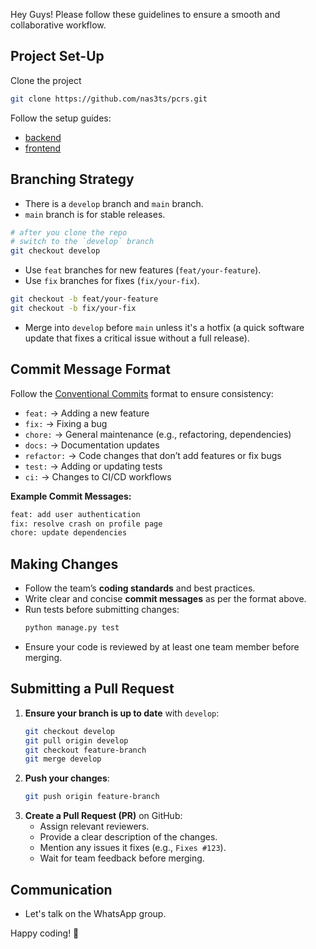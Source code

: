Hey Guys! 
Please follow these guidelines to ensure a smooth and collaborative workflow.

## Project Set-Up
Clone the project

```sh
git clone https://github.com/nas3ts/pcrs.git
```

Follow the setup guides:
- [backend](backend/SETUP.md)
- [frontend](frontend/SETUP.md)

## Branching Strategy
- There is a `develop` branch and `main` branch.
- `main` branch is for stable releases.
```bash
# after you clone the repo
# switch to the `develop` branch
git checkout develop
```

- Use `feat` branches for new features (`feat/your-feature`).
- Use `fix` branches for fixes (`fix/your-fix`).
```bash
git checkout -b feat/your-feature
git checkout -b fix/your-fix
```

- Merge into `develop` before `main` unless it's a hotfix (a quick software update that fixes a critical issue without a full release).



## Commit Message Format
Follow the [Conventional Commits](https://www.conventionalcommits.org/) format to ensure consistency:

- `feat:` → Adding a new feature
- `fix:` → Fixing a bug
- `chore:` → General maintenance (e.g., refactoring, dependencies)
- `docs:` → Documentation updates
- `refactor:` → Code changes that don’t add features or fix bugs
- `test:` → Adding or updating tests
- `ci:` → Changes to CI/CD workflows

**Example Commit Messages:**
```sh
feat: add user authentication
fix: resolve crash on profile page
chore: update dependencies
```

## Making Changes
- Follow the team’s **coding standards** and best practices.
- Write clear and concise **commit messages** as per the format above.
- Run tests before submitting changes:
  ```sh
  python manage.py test
  ```
- Ensure your code is reviewed by at least one team member before merging.

## Submitting a Pull Request
1. **Ensure your branch is up to date** with `develop`:
   ```sh
   git checkout develop
   git pull origin develop
   git checkout feature-branch
   git merge develop
   ```
2. **Push your changes**:
   ```sh
   git push origin feature-branch
   ```
3. **Create a Pull Request (PR)** on GitHub:
   - Assign relevant reviewers.
   - Provide a clear description of the changes.
   - Mention any issues it fixes (e.g., `Fixes #123`).
   - Wait for team feedback before merging.

## Communication
- Let's talk on the WhatsApp group.

Happy coding! 🚀

